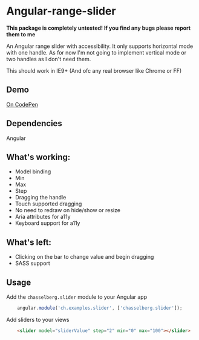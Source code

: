 # Angular-range-slider
**This package is completely untested! If you find any bugs please report them to me**

An Angular range slider with accessibility. It only supports horizontal mode with one handle. As for now I'm not going to implement vertical mode or two handles as I don't need them.

This should work in IE9+ (And ofc any real browser like Chrome or FF)

## Demo
[On CodePen](http://codepen.io/anon/pen/gPrVRX)

## Dependencies
Angular

## What's working:
* Model binding
* Min
* Max
* Step
* Dragging the handle
* Touch supported dragging
* No need to redraw on hide/show or resize
* Aria attributes for a11y
* Keyboard support for a11y

## What's left:
* Clicking on the bar to change value and begin dragging
* SASS support

## Usage
Add the `chasselberg.slider` module to your Angular app
```javascript
    angular.module('ch.examples.slider', ['chasselberg.slider']);
```
Add sliders to your views
```html
    <slider model="sliderValue" step="2" min="0" max="100"></slider>
```
